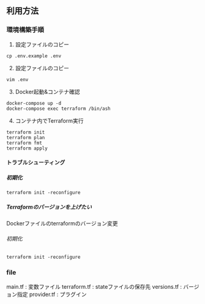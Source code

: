 ## 利用方法

### 環境構築手順

1. 設定ファイルのコピー

```shell
cp .env.example .env
```

2. 設定ファイルのコピー

```shell
vim .env
```

3. Docker起動&コンテナ確認

```shell
docker-compose up -d
docker-compose exec terraform /bin/ash
```

4. コンテナ内でTerraform実行

```shell
terraform init
terraform plan
terraform fmt
terraform apply
```

#### トラブルシューティング

##### 初期化
```shell
terraform init -reconfigure
```

##### Terraformのバージョンを上げたい

Dockerファイルのterraformのバージョン変更

###### 初期化
```shell
terraform init -reconfigure
```

### file

main.tf : 変数ファイル
terraform.tf : stateファイルの保存先
versions.tf : バージョン指定
provider.tf : プラグイン

